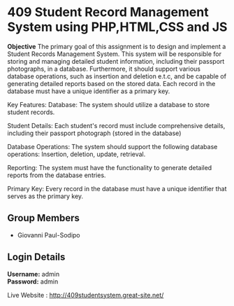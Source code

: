 # 409 Student Record Management System using PHP,HTML,CSS and JS

**Objective**
The primary goal of this assignment is to design and implement a Student Records Management System. This system will be responsible for storing and managing detailed student information, including their passport photographs, in a database. Furthermore, it should support various database operations, such as insertion and deletion e.t.c, and be capable of generating detailed reports based on the stored data. Each record in the database must have a unique identifier as a primary key.

Key Features:
Database: The system should utilize a database to store student records. 

Student Details: Each student's record must include comprehensive details, including their passport photograph (stored in the database)

Database Operations: The system should support the following database operations:
Insertion, deletion, update, retrieval. 

Reporting: The system must have the functionality to generate detailed reports from the database entries. 

Primary Key: Every record in the database must have a unique identifier that serves as the primary key.

## **Group Members**

- Giovanni Paul-Sodipo

## **Login Details**

**Username:** admin  
**Password:** admin




Live Website :  http://409studentsystem.great-site.net/
